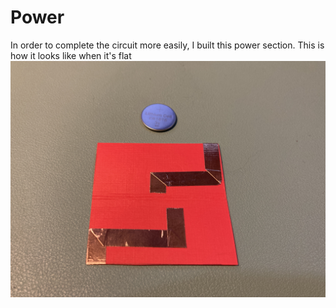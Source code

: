 # Power
In order to complete the circuit more easily, I built this power section. 
This is how it looks like when it's flat
![](https://github.com/Ruhan-Yang/Light-up/blob/master/Power/Power%201.jpg)
